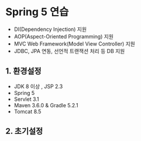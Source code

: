 # Spring 5 연습
* DI(Dependency Injection) 지원
* AOP(Aspect-Oriented Programming) 지원
* MVC Web Framework(Model View Controller) 지원
* JDBC, JPA 연동, 선언적 트랜잭션 처리 등 DB 지원

## 1. 환경설정
* JDK 8 이상 , JSP 2.3
* Spring 5
* Servlet 3.1
* Maven 3.6.0 & Gradle 5.2.1
* Tomcat 8.5

## 2. 초기설정

~~~

~~~
